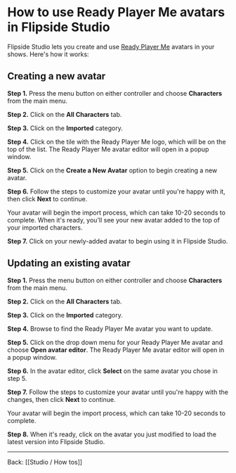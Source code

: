 # How to use Ready Player Me avatars in Flipside Studio

Flipside Studio lets you create and use [Ready Player Me](https://readyplayer.me/) avatars in your shows. Here's how it works:

## Creating a new avatar

**Step 1.** Press the menu button on either controller and choose **Characters** from the main menu.

**Step 2.** Click on the **All Characters** tab.

**Step 3.** Click on the **Imported** category.

**Step 4.** Click on the tile with the Ready Player Me logo, which will be on the top of the list. The Ready Player Me avatar editor will open in a popup window.

**Step 5.** Click on the **Create a New Avatar** option to begin creating a new avatar.

**Step 6.** Follow the steps to customize your avatar until you're happy with it, then click **Next** to continue.

Your avatar will begin the import process, which can take 10-20 seconds to complete. When it's ready, you'll see your new avatar added to the top of your imported characters.

**Step 7.** Click on your newly-added avatar to begin using it in Flipside Studio.

## Updating an existing avatar

**Step 1.** Press the menu button on either controller and choose **Characters** from the main menu.

**Step 2.** Click on the **All Characters** tab.

**Step 3.** Click on the **Imported** category.

**Step 4.** Browse to find the Ready Player Me avatar you want to update.

**Step 5.** Click on the drop down menu for your Ready Player Me avatar and choose **Open avatar editor**. The Ready Player Me avatar editor will open in a popup window.

**Step 6.** In the avatar editor, click **Select** on the same avatar you chose in step 5.

**Step 7.** Follow the steps to customize your avatar until you're happy with the changes, then click **Next** to continue.

Your avatar will begin the import process, which can take 10-20 seconds to complete.

**Step 8.** When it's ready, click on the avatar you just modified to load the latest version into Flipside Studio.

---

Back: [[Studio / How tos]]
